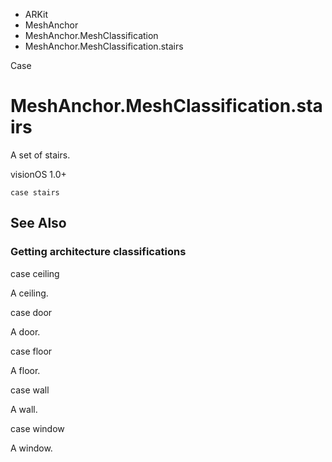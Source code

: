 

- ARKit
- MeshAnchor
- MeshAnchor.MeshClassification
-  MeshAnchor.MeshClassification.stairs 

Case

# MeshAnchor.MeshClassification.stairs

A set of stairs.

visionOS 1.0+

``` source
case stairs
```

## See Also

### Getting architecture classifications

case ceiling

A ceiling.

case door

A door.

case floor

A floor.

case wall

A wall.

case window

A window.

